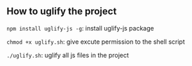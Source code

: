 ## How to uglify the project

`npm install uglify-js -g`: install uglify-js package

`chmod +x uglify.sh`: give excute permission to the shell script

`./uglify.sh`: uglify all js files in the project
